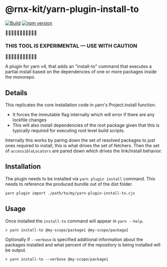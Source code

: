 # @rnx-kit/yarn-plugin-install-to

[![Build](https://github.com/microsoft/rnx-kit/actions/workflows/build.yml/badge.svg)](https://github.com/microsoft/rnx-kit/actions/workflows/build.yml)
[![npm version](https://img.shields.io/npm/v/@rnx-kit/yarn-plugin-install-to)](https://www.npmjs.com/package/@rnx-kit/yarn-plugin-install-to)

🚧🚧🚧🚧🚧🚧🚧🚧🚧🚧🚧

### THIS TOOL IS EXPERIMENTAL — USE WITH CAUTION

🚧🚧🚧🚧🚧🚧🚧🚧🚧🚧🚧

A plugin for yarn v4, that adds an "install-to" command that executes a partial
install based on the dependencies of one or more packages inside the monorepo.

## Details

This replicates the core installation code in yarn's Project.install function.

- It forces the immutable flag internally which will error if there are any
  lockfile changes
- This will also install dependencies of the root package given that this is
  typically required for executing root level build scripts.

Internally this works by paring down the set of resolved packages to just ones
required to install, this is what drives the set of fetchers. Then the set of
`accessibleLocators` are pared down which drives the link/install behavior.

## Installation

The plugin needs to be installed via `yarn plugin install` command. This needs
to reference the produced bundle out of the dist folder.

```sh
yarn plugin import ./path/to/my/yarn-plugin-install-to.cjs
```

## Usage

Once installed the `install-to` command will appear in `yarn --help`.

`> yarn install-to @my-scope/package1 @my-scope/package2`

Optionally if `--verbose` is specified additional information about the packages
installed and what percent of the repository is being installed will be output.

`> yarn install-to --verbose @my-scope/package1`
